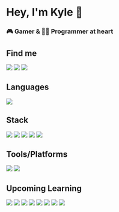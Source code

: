 # Hey, I'm Kyle 👋

### 🎮 Gamer & 👨‍💻 Programmer at heart

## Find me

<a href="https://www.linkedin.com/in/kylemilburn/"><img src="https://img.shields.io/badge/LinkedIn-0077B5?style=for-the-badge&logo=linkedin&logoColor=white" /></a>
<a href="mailto:kyle.milburn67@gmail.com"><img src="https://img.shields.io/badge/Gmail-D14836?style=for-the-badge&logo=gmail&logoColor=white"></a> <a><img src="https://img.shields.io/badge/Portfolio-1A1B1F?style=for-the-badge&logo=aboutdotme&logoColor=white"/></a>

## Languages

<img src="https://img.shields.io/badge/TypeScript-007ACC?style=for-the-badge&logo=typescript&logoColor=white" />

## Stack

<img src="https://img.shields.io/badge/React-20232A?style=for-the-badge&logo=react&logoColor=61DAFB" /> <img src="https://img.shields.io/badge/React_Native-20232A?style=for-the-badge&logo=react&logoColor=61DAFB"/> <img src="https://img.shields.io/badge/Node.js-339933?style=for-the-badge&logo=nodedotjs&logoColor=white"/> <img src="https://img.shields.io/badge/Express%20js-000000?style=for-the-badge&logo=express&logoColor=white"/> <img src="https://img.shields.io/badge/MongoDB-4EA94B?style=for-the-badge&logo=mongodb&logoColor=white"/>

## Tools/Platforms

<img src="https://img.shields.io/badge/Expo-1B1F23?style=for-the-badge&logo=expo&logoColor=white"/> <img src="https://img.shields.io/badge/Vercel-000000?style=for-the-badge&logo=vercel&logoColor=white"/>

## Upcoming Learning

<img src="https://img.shields.io/badge/Redux-593D88?style=for-the-badge&logo=redux&logoColor=white"/> <img src="https://img.shields.io/badge/Amazon_AWS-FF9900?style=for-the-badge&logo=amazonaws&logoColor=white"/> <img src="https://img.shields.io/badge/ThreeJs-black?style=for-the-badge&logo=three.js&logoColor=white"/> <img src="https://img.shields.io/badge/Framer%20 Motion-black?style=for-the-badge&logo=framer&logoColor=blue"/> <img src="https://img.shields.io/badge/Prisma-3982CE?style=for-the-badge&logo=Prisma&logoColor=white"/> <img src="https://img.shields.io/badge/Realm-39477F?style=for-the-badge&logo=realm&logoColor=white"/> <img src="https://img.shields.io/badge/GraphQl-E10098?style=for-the-badge&logo=graphql&logoColor=white"/> <img src="https://img.shields.io/badge/Turborepo-EF4444?style=for-the-badge&logo=turborepo&logoColor=white"/>

<!-- ## My favourites -->
